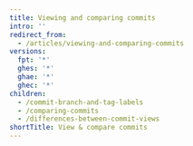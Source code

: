 ```yaml
---
title: Viewing and comparing commits
intro: ''
redirect_from:
  - /articles/viewing-and-comparing-commits
versions:
  fpt: '*'
  ghes: '*'
  ghae: '*'
  ghec: '*'
children:
  - /commit-branch-and-tag-labels
  - /comparing-commits
  - /differences-between-commit-views
shortTitle: View & compare commits
---
```


